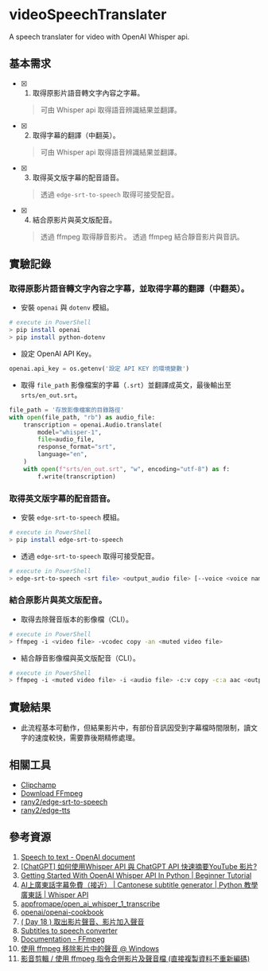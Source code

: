 # videoSpeechTranslater
A speech translater for video with OpenAI Whisper api.

## 基本需求
- [x] 1. 取得原影片語音轉文字內容之字幕。
    > 可由 Whisper api 取得語音辨識結果並翻譯。 
- [x] 2. 取得字幕的翻譯（中翻英）。
    > 可由 Whisper api 取得語音辨識結果並翻譯。 
- [x] 3. 取得英文版字幕的配音語音。
    > 透過 `edge-srt-to-speech` 取得可接受配音。
- [x] 4. 結合原影片與英文版配音。
    > 透過 ffmpeg 取得靜音影片。 
    > 透過 ffmpeg 結合靜音影片與音訊。 

## 實驗記錄
### 取得原影片語音轉文字內容之字幕，並取得字幕的翻譯（中翻英）。
* 安裝 `openai` 與 `dotenv` 模組。
```bash
# execute in PowerShell
> pip install openai
> pip install python-dotenv
```
* 設定 OpenAI API Key。
```python
openai.api_key = os.getenv('設定 API KEY 的環境變數')
```
* 取得 `file_path` 影像檔案的字幕（`.srt`）並翻譯成英文，最後輸出至 `srts/en_out.srt`。
```python
file_path = '存放影像檔案的目錄路徑'
with open(file_path, "rb") as audio_file:
    transcription = openai.Audio.translate(
        model="whisper-1",
        file=audio_file,
        response_format="srt",
        language="en",
    )
    with open(f"srts/en_out.srt", "w", encoding="utf-8") as f:
        f.write(transcription)
```
### 取得英文版字幕的配音語音。
* 安裝 `edge-srt-to-speech` 模組。
```bash
# execute in PowerShell
> pip install edge-srt-to-speech
```
* 透過 `edge-srt-to-speech` 取得可接受配音。
```bash
# execute in PowerShell
> edge-srt-to-speech <srt file> <output_audio file> [--voice <voice name>] [--default-speed<=[+-][0-100]%>]
```
### 結合原影片與英文版配音。
* 取得去除聲音版本的影像檔（CLI）。
```bash
# execute in PowerShell
> ffmpeg -i <video file> -vcodec copy -an <muted video file>
```
* 結合靜音影像檔與英文版配音（CLI）。
```bash
# execute in PowerShell
> ffmpeg -i <muted video file> -i <audio file> -c:v copy -c:a aac <output_video file> -shortest
```

## 實驗結果
- 此流程基本可動作，但結果影片中，有部份音訊因受到字幕檔時間限制，讀文字的速度較快，需要靠後期精修處理。

## 相關工具
- [Clipchamp](https://app.clipchamp.com/)
- [Download FFmpeg](https://ffmpeg.org/download.html#build-windows)
- [rany2/edge-srt-to-speech](https://github.com/rany2/edge-srt-to-speech)
- [rany2/edge-tts](https://github.com/rany2/edge-tts)

## 參考資源
1. [Speech to text - OpenAI document](https://platform.openai.com/docs/guides/speech-to-text)
2. [[ChatGPT] 如何使用Whisper API 與 ChatGPT API 快速摘要YouTube 影片?](https://youtu.be/uD5_pKbBhgo)
3. [Getting Started With OpenAI Whisper API In Python | Beginner Tutorial](https://youtu.be/BkcSJol59Rg)
4. [AI上廣東話字幕免費（接近） | Cantonese subtitle generator | Python 教學 廣東話 | Whisper API](https://youtu.be/04bgLwKjCmY)
5. [appfromape/open_ai_whisper_1_transcribe](https://github.com/appfromape/open_ai_whisper_1_transcribe)
6. [openai/openai-cookbook](https://github.com/openai/openai-cookbook)
7. [( Day 18 ) 取出影片聲音、影片加入聲音](https://ithelp.ithome.com.tw/articles/10292945?sc=rss.qu)
8. [Subtitles to speech converter](https://voicenotebook.com/srtspeaker.php)
9. [Documentation - FFmpeg](https://www.ffmpeg.org/documentation.html)
10. [使用 ffmpeg 移除影片中的聲音 @ Windows](https://blog.changyy.org/2013/08/ffmpeg-windows.html)
11. [影音剪輯 / 使用 ffmpeg 指令合併影片及聲音檔 (直接複製資料不重新編碼)](https://note.charlestw.com/merging-video-and-audio-in-ffmpeg/)
